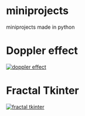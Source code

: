 # miniprojects
miniprojects made in python

# Doppler effect
[![doppler effect](http://share.gifyoutube.com/vpLBRp.gif)](https://www.youtube.com/watch?v=ib8un1VxAbs)

# Fractal Tkinter
[![fractal tkinter](http://share.gifyoutube.com/KRxZbY.gif)](https://www.youtube.com/watch?v=Ic1oHxMDQQs)
